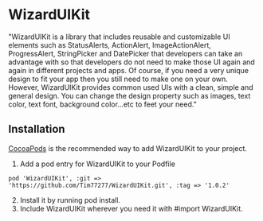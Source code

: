 # WizardUIKit
"WizardUIKit is a library that includes reusable and customizable UI elements such as StatusAlerts, ActionAlert, ImageActionAlert, ProgressAlert, StringPicker and DatePicker that developers can take an advantage with so that developers do not need to make those UI again and again in different projects and apps. Of course, if you need a very unique design to fit your app then you still need to make one on your own. However, WizardUIKit provides common used UIs with a clean, simple and general design. You can change the design property such as images, text color, text font, background color...etc to feet your need."

## Installation

[CocoaPods](https://cocoapods.org) is the recommended way to add WizardUIKit to your project.

1. Add a pod entry for WizardUIKit to your Podfile 

```
pod 'WizardUIKit', :git => 'https://github.com/Tim77277/WizardUIKit.git', :tag => '1.0.2'
```

2. Install it by running pod install.
3. Include WizardUIKit wherever you need it with #import WizardUIKit.


